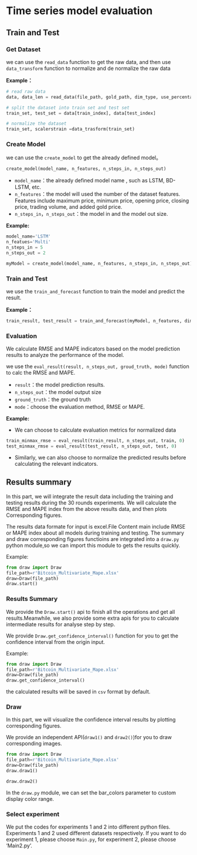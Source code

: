 # Time series model evaluation

## Train and Test

### Get Dataset

we can use the `read_data` function to get the raw data, and then use `data_transform` function to normalize and de normalize the raw data

**Example：**

```python
# read raw data
data, data_len = read_data(file_path, gold_path, dim_type, use_percentage)

# split the dataset into train set and test set
train_set, test_set = data[train_index], data[test_index]

# normalize the dataset
train_set, scalerstrain =data_trasform(train_set)
```





### Create Model

we can use the `create_model` to get the already defined model。

`create_model(model_name, n_features, n_steps_in, n_steps_out)`

* `model_name`：the already defined model name , such as LSTM, BD-LSTM, etc.
* `n_features`：the model will used the number of the dataset features. Features include maximum price, minimum price, opening price, closing price, trading volume, and added gold price.
* `n_steps_in`，`n_steps_out`：the model in and the model out size.

**Example:**

```python
model_name='LSTM'
n_featues='Multi'
n_steps_in = 5 
n_steps_out = 2 

myModel = create_model(model_name, n_features, n_steps_in, n_steps_out)
```



### Train and Test

we use the `train_and_forecast` function to train the model and predict the result.

**Example：**

```python
train_result, test_result = train_and_forecast(myModel, n_features, dim_type, train_set, test_set, n_steps_in,n_steps_out, epochs)
```





### Evaluation

We calculate RMSE and MAPE indicators based on the model prediction results to analyze the performance of the model.



we use the `eval_result(result, n_steps_out, groud_truth, mode)` function to calc the RMSE and MAPE.

* `result`：the model prediction results.
* `n_steps_out`：the model output size
* `ground_truth`：the ground truth
* `mode`：choose the evaluation method, RMSE or MAPE.



**Example:**

* We can choose to calculate evaluation metrics for normalized data

```python
train_minmax_rmse = eval_result(train_result, n_steps_out, train, 0)
test_minmax_rmse = eval_result(test_result, n_steps_out, test, 0)
```



* Similarly, we can also choose to normalize the predicted results before calculating the relevant indicators.

## Results summary
In this part, we will integrate the result data including the training and testing results during the 30 rounds experiments.
We will calculate the RMSE and MAPE index from the above results data, and then plots Corresponding figures.


The results data formate for input is excel.File Content main include RMSE or MAPE index about all models during training and testing.
The summary and draw corresponding figures functioins are integrated into a `draw.py` python module,so we can import this module to gets the results quickly.


Example:
```python
from draw import Draw
file_path=r'Bitcoin_Multivariate_Mape.xlsx'
draw=Draw(file_path)
draw.start()
```

### Results Summary
We provide the `Draw.start()` api to finish all the operations and get all results.Meanwhile, we also provide some 
extra apis for you to calculate intermediate results for analyse step by step.


We provide `Draw.get_confidence_interval()` function for you to get the confidence interval from the origin input.


Example:
```python
from draw import Draw
file_path=r'Bitcoin_Multivariate_Mape.xlsx'
draw=Draw(file_path)
draw.get_confidence_interval()
```

the calculated results will be saved in `csv` format by default.



### Draw
In this part, we will visualize the confidence interval results by plotting corresponding figures.


We provide an independent API(`draw1()` and `draw2()`)for you to draw corresponding images.

```python
from draw import Draw
file_path=r'Bitcoin_Multivariate_Mape.xlsx'
draw=Draw(file_path)
draw.draw1()

draw.draw2()

```
In the `draw.py` module, we can set the bar_colors parameter to custom display color range.

### Select experiment
We put the codes for experiments 1 and 2 into different python files. Experiments 1 and 2 used different datasets respectively. 
If you want to do experiment 1, please choose `Main.py`, for experiment 2, please choose ‘Main2.py’.






